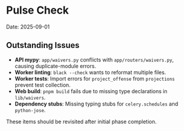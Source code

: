 # Pulse Check

Date: 2025-09-01

## Outstanding Issues
- **API mypy**: `app/waivers.py` conflicts with `app/routers/waivers.py`, causing duplicate-module errors.
- **Worker linting**: `black --check` wants to reformat multiple files.
- **Worker tests**: Import errors for `project_offense` from `projections` prevent test collection.
- **Web build**: `pnpm build` fails due to missing type declarations in `lib/waivers`.
- **Dependency stubs**: Missing typing stubs for `celery.schedules` and `python-jose`.

These items should be revisited after initial phase completion.
